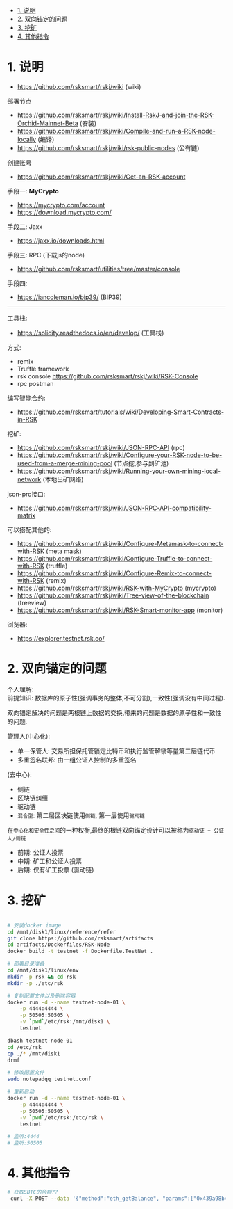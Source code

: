 

<!-- TOC -->

- [1. 说明](#1-说明)
- [2. 双向锚定的问题](#2-双向锚定的问题)
- [3. 挖矿](#3-挖矿)
- [4. 其他指令](#4-其他指令)

<!-- /TOC -->

<a id="markdown-1-说明" name="1-说明"></a>
# 1. 说明


* https://github.com/rsksmart/rskj/wiki (wiki)

部署节点   
* https://github.com/rsksmart/rskj/wiki/Install-RskJ-and-join-the-RSK-Orchid-Mainnet-Beta (安装)
* https://github.com/rsksmart/rskj/wiki/Compile-and-run-a-RSK-node-locally (编译)
* https://github.com/rsksmart/rskj/wiki/rsk-public-nodes (公有链)



创建账号
* https://github.com/rsksmart/rskj/wiki/Get-an-RSK-account

手段一: **MyCrypto**
* https://mycrypto.com/account
* https://download.mycrypto.com/

手段二: Jaxx
* https://jaxx.io/downloads.html

手段三: RPC  (下载js的node)
* https://github.com/rsksmart/utilities/tree/master/console

手段四:   
* https://iancoleman.io/bip39/ (BIP39)

---

工具栈:  
* https://solidity.readthedocs.io/en/develop/  (工具栈)

方式:
* remix
* Truffle framework
* rsk console https://github.com/rsksmart/rskj/wiki/RSK-Console
* rpc postman 

编写智能合约:  
* https://github.com/rsksmart/tutorials/wiki/Developing-Smart-Contracts-in-RSK


挖矿:
* https://github.com/rsksmart/rskj/wiki/JSON-RPC-API (rpc)
* https://github.com/rsksmart/rskj/wiki/Configure-your-RSK-node-to-be-used-from-a-merge-mining-pool (节点挖,参与到矿池)
* https://github.com/rsksmart/rskj/wiki/Running-your-own-mining-local-network (本地出矿网络)

json-prc接口:

* https://github.com/rsksmart/rskj/wiki/JSON-RPC-API-compatibility-matrix


可以搭配其他的:

* https://github.com/rsksmart/rskj/wiki/Configure-Metamask-to-connect-with-RSK (meta mask)
* https://github.com/rsksmart/rskj/wiki/Configure-Truffle-to-connect-with-RSK (truffle)
* https://github.com/rsksmart/rskj/wiki/Configure-Remix-to-connect-with-RSK (remix)
* https://github.com/rsksmart/rskj/wiki/RSK-with-MyCrypto (mycrypto)
* https://github.com/rsksmart/rskj/wiki/Tree-view-of-the-blockchain (treeview)
* https://github.com/rsksmart/rskj/wiki/RSK-Smart-monitor-app (monitor)

浏览器:
* https://explorer.testnet.rsk.co/


<a id="markdown-2-双向锚定的问题" name="2-双向锚定的问题"></a>
# 2. 双向锚定的问题

个人理解:   
前提知识: 数据库的原子性(强调事务的整体,不可分割),一致性(强调没有中间过程).

双向锚定解决的问题是两根链上数据的交换,带来的问题是数据的原子性和一致性的问题.

管理人(中心化):
* 单一保管人: 交易所担保托管锁定比特币和执行监管解锁等量第二层链代币
* 多重签名联邦: 由一组公证人控制的多重签名

(去中心):
* 侧链
* 区块链纠缠
* 驱动链
* `混合型`: 第二层区块链使用`侧链`, 第一层使用`驱动链`

在`中心化和安全性之间`的一种权衡,最终的根链双向锚定设计可以被称为`驱动链 + 公证人/侧链`

* 前期: 公证人投票
* 中期: 矿工和公证人投票
* 后期: 仅有矿工投票 (驱动链)


<a id="markdown-3-挖矿" name="3-挖矿"></a>
# 3. 挖矿
```bash

# 安装docker image
cd /mnt/disk1/linux/reference/refer
git clone https://github.com/rsksmart/artifacts
cd artifacts/Dockerfiles/RSK-Node
docker build -t testnet -f Dockerfile.TestNet .

# 部署目录准备
cd /mnt/disk1/linux/env
mkdir -p rsk && cd rsk
mkdir -p ./etc/rsk

# 复制配置文件以及删除容器
docker run -d --name testnet-node-01 \
    -p 4444:4444 \
    -p 50505:50505 \
    -v `pwd`/etc/rsk:/mnt/disk1 \
    testnet

dbash testnet-node-01
cd /etc/rsk
cp ./* /mnt/disk1
drmf

# 修改配置文件
sudo notepadqq testnet.conf

# 重新启动
docker run -d --name testnet-node-01 \
    -p 4444:4444 \
    -p 50505:50505 \
    -v `pwd`/etc/rsk:/etc/rsk \
    testnet

# 监听:4444
# 监听:50505

```

<a id="markdown-4-其他指令" name="4-其他指令"></a>
# 4. 其他指令

```bash
# 获取SBTC的余额??
 curl -X POST --data '{"method":"eth_getBalance", "params":["0x439a98b4b529a681687e4aac288b786662cc9b0e"], "jsonrpc":"2.0", "id":1}' https://public-node.testnet.rsk.co:443

```
